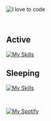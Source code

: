 ![I love to code](https://capsule-render.vercel.app/api?height=250&type=waving&color=gradient&customColorList=14&section=header&text=%F0%9F%92%80%20%F0%9F%96%A4%20%F0%9F%92%BB&fontSize=34&fontColor=fff&animation=fadeIn&fontAlignY=40)

<br>

## Active

[![My Skills](https://skillicons.dev/icons?i=html,css,js,ts,svg,react,vue,astro,nextjs,nuxtjs,svelte,flutter,dart,jest,sass,styledcomponents,nodejs,deno,graphql,git,netlify,vercel,supabase,ai,figma)](https://skillicons.dev)

## Sleeping

[![My Skills](https://skillicons.dev/icons?i=gatsby,tailwind,materialui,remix,angular,lit,ember,jquery,coffeescript,apollo,bootstrap,emotion,redux,rollupjs,firebase,tensorflow,webpack,ae,pr,xd)](https://skillicons.dev)

<br>

[![My Spotify](https://spotify-github-profile.vercel.app/api/view?uid=dmblakedesign&cover_image=true&theme=default&bar_color=53b14f&bar_color_cover=false)](https://github.com/kittinan/spotify-github-profile)
